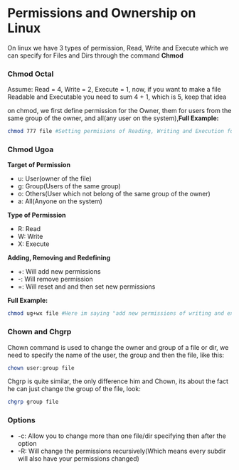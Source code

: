 # Permissions and Ownership on Linux 

On linux we have 3 types of permission, Read, Write and Execute which we can specify for Files and Dirs through the command **Chmod**

### Chmod Octal

Assume: Read = 4, Write = 2, Execute = 1, now, if you want to make a file Readable and Executable you need to sum 4 + 1, which is 5, keep that idea

on chmod, we first define permission for the Owner, them for users from the same group of the owner, and all(any user on the system),**Full Example:**

```bash
chmod 777 file #Setting permisions of Reading, Writing and Execution for the Owner, any user of his group and anyone on the system.
```

### Chmod Ugoa

**Target of Permission**
- u: User(owner of the file)
- g: Group(Users of the same group)
- o: Others(User which not belong of the same group of the owner)
- a: All(Anyone on the system)

**Type of Permission**
- R: Read
- W: Write
- X: Execute

**Adding, Removing and Redefining**
- +: Will add new permissions
- -: Will remove permission
- =: Will reset and and then set new permissions

**Full Example:**

```bash
chmod ug+wx file #Here im saying "add new permissions of writing and execution for the Owner and any user on his group"
```

### Chown and Chgrp

Chown command is used to change the owner and group of a file or dir, we need to specify the name of the user, the group and then the file, like this:
```bash
chown user:group file
```

Chgrp is quite similar, the only difference him and Chown, its about the fact he can just change the group of the file, look:
```bash
chgrp group file
```

### Options
- -c: Allow you to change more than one file/dir specifying then after the option
- -R: Will change the permissions recursively(Which means every subdir will also have your permissions changed) 
